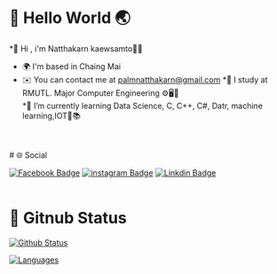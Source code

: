 # 🙌 Hello World 🌏
  *👋 Hi , i'm Natthakarn kaewsamto🙋‍♀️
  * 🌍  I'm based in Chaing Mai
  * ✉️  You can contact me at [palmnatthakarn@gmail.com](mailto:palmnatthakarn@gmail.com)
  *🌱 I study at RMUTL. Major Computer Engineering ⚙️🖥️👾                                
  *💭 I’m currently learning Data Science, C, C++, C#, Datr, machine learning,IOT🦾📚
<br>
<br>
# 🌐 Social 

[![Facebook Badge](https://img.shields.io/badge/-PALMMY-blue?style=flat&logo=Facebook&logoColor=white&link=https://www.facebook.com/PALM.P02/)](https://www.facebook.com/PALM.P02/)
[![instagram Badge](https://img.shields.io/badge/-0pxlxy2-8938FF?style=flat&logo=instagram&logoColor=white)](https://www.instagram.com/0pxlxy2/?hl=en)
[![Linkdin Badge](https://img.shields.io/badge/-linkedin-2E3192?style=flat&logo=linkedin&logoColor=white&link=https://www.linkedin.com/in/natthakarn-kaewsamtor-4161162a4/)](https://www.linkedin.com/in/natthakarn-kaewsamtor-4161162a4/)
<br>
<br>
# 🌟 Gitnub Status
[![Github Status](https://github-readme-stats.vercel.app/api?username=palmnatthakarn&count_private=true&theme=onedark&show_icons=true)](https://github.com/palmnatthakarn)

[![Languages](https://github-readme-stats.vercel.app/api/top-langs/?username=palmnatthakarn&layout=compact&langs_count=10&hide_border=true&custom_title=Languages&bg_color=f5f5f5)](https://github.com/palmnatthakarn)

